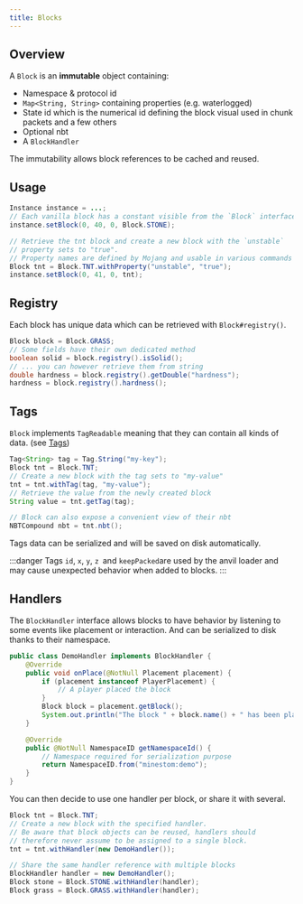 ```yaml
---
title: Blocks
---
```


## Overview

A `Block` is an **immutable** object containing:

* Namespace & protocol id
* `Map<String, String>` containing properties (e.g. waterlogged)
* State id which is the numerical id defining the block visual used in chunk packets and a few others
* Optional nbt
* A `BlockHandler`

The immutability allows block references to be cached and reused.

## Usage

```java
Instance instance = ...;
// Each vanilla block has a constant visible from the `Block` interface
instance.setBlock(0, 40, 0, Block.STONE);

// Retrieve the tnt block and create a new block with the `unstable`
// property sets to "true".
// Property names are defined by Mojang and usable in various commands
Block tnt = Block.TNT.withProperty("unstable", "true");
instance.setBlock(0, 41, 0, tnt);
```

## Registry

Each block has unique data which can be retrieved with `Block#registry()`.

```java
Block block = Block.GRASS;
// Some fields have their own dedicated method
boolean solid = block.registry().isSolid();
// ... you can however retrieve them from string
double hardness = block.registry().getDouble("hardness");
hardness = block.registry().hardness();
```

## Tags

`Block` implements `TagReadable` meaning that they can contain all kinds of data. (see [Tags](../feature/tags.md))

```java
Tag<String> tag = Tag.String("my-key");
Block tnt = Block.TNT;
// Create a new block with the tag sets to "my-value"
tnt = tnt.withTag(tag, "my-value");
// Retrieve the value from the newly created block
String value = tnt.getTag(tag);

// Block can also expose a convenient view of their nbt
NBTCompound nbt = tnt.nbt();
```

Tags data can be serialized and will be saved on disk automatically.

:::danger
Tags `id`, `x`, `y`, `z `and `keepPacked`are used by the anvil loader and may cause unexpected behavior when added to blocks.
:::

## Handlers

The `BlockHandler` interface allows blocks to have behavior by listening to some events like placement or interaction. And can be serialized to disk thanks to their namespace.

```java
public class DemoHandler implements BlockHandler {
    @Override
    public void onPlace(@NotNull Placement placement) {
        if (placement instanceof PlayerPlacement) {
            // A player placed the block
        }
        Block block = placement.getBlock();
        System.out.println("The block " + block.name() + " has been placed");
    }

    @Override
    public @NotNull NamespaceID getNamespaceId() {
        // Namespace required for serialization purpose
        return NamespaceID.from("minestom:demo");
    }
}
```

You can then decide to use one handler per block, or share it with several.

```java
Block tnt = Block.TNT;
// Create a new block with the specified handler.
// Be aware that block objects can be reused, handlers should
// therefore never assume to be assigned to a single block.
tnt = tnt.withHandler(new DemoHandler());

// Share the same handler reference with multiple blocks
BlockHandler handler = new DemoHandler();
Block stone = Block.STONE.withHandler(handler);
Block grass = Block.GRASS.withHandler(handler);
```
